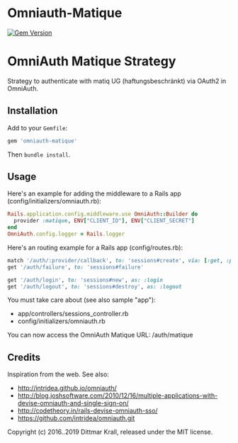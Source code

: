 Omniauth-Matique
================
[![Gem Version](https://badge.fury.io/rb/omniauth-matique.svg)](https://badge.fury.io/rb/omniauth-matique)

# OmniAuth Matique Strategy

Strategy to authenticate with matiq UG (haftungsbeschränkt)
via OAuth2 in OmniAuth.

## Installation

Add to your `Gemfile`:

```ruby
gem 'omniauth-matique'
```

Then `bundle install`.

## Usage

Here's an example for adding the middleware to a
Rails app (config/initializers/omniauth.rb):

```ruby
Rails.application.config.middleware.use OmniAuth::Builder do
  provider :matique, ENV["CLIENT_ID"], ENV["CLIENT_SECRET"]
end
OmniAuth.config.logger = Rails.logger
```

Here's an routing example for a Rails app (config/routes.rb):

```ruby
match '/auth/:provider/callback', to: 'sessions#create', via: [:get, :post]
get '/auth/failure', to: 'sessions#failure'

get '/auth/login', to: 'sessions#new', as: :login
get '/auth/logout', to: 'sessions#destroy', as: :logout
```

You must take care about (see also sample "app"):
- app/controllers/sessions_controller.rb
- config/initializers/omniauth.rb

You can now access the OmniAuth Matique URL: /auth/matique


## Credits

Inspiration from the web.
See also:

- http://intridea.github.io/omniauth/
- http://blog.joshsoftware.com/2010/12/16/multiple-applications-with-devise-omniauth-and-single-sign-on/
- http://codetheory.in/rails-devise-omniauth-sso/
- https://github.com/intridea/omniauth.git

Copyright (c) 2016..2019 Dittmar Krall, released under the MIT license.
